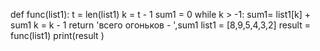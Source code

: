 def func(list1):
    t = len(list1)
    k = t - 1
    sum1 = 0 
    while k > -1:
        sum1= list1[k] + sum1
        k = k - 1
    return 'всего огоньков - ',sum1
list1 = [8,9,5,4,3,2]
result = func(list1)
print(result ) 
